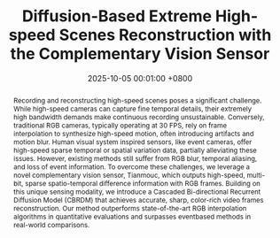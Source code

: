 ---
title:          "Diffusion-Based Extreme High-speed Scenes Reconstruction with the Complementary Vision Sensor"
date:           2025-10-05 00:01:00 +0800
selected:       true
pub:            "Proceedings of the IEEE/CVF international conference on computer vision (ICCV)"
pub_date:       "2025"
abstract: >-
  Recording and reconstructing high-speed scenes poses a significant challenge. While high-speed cameras can capture fine temporal details, their extremely high bandwidth demands make continuous recording unsustainable. Conversely, traditional RGB cameras, typically operating at 30 FPS, rely on frame interpolation to synthesize high-speed motion, often introducing artifacts and motion blur. Human visual system inspired sensors, like event cameras, offer high-speed sparse temporal or spatial variation data, partially alleviating these issues. However, existing methods still suffer from RGB blur, temporal aliasing, and loss of event information. To overcome these challenges, we leverage a novel complementary vision sensor, Tianmouc, which outputs high-speed, multi-bit, sparse spatio-temporal difference information with RGB frames. Building on this unique sensing modality, we introduce a Cascaded Bi-directional Recurrent Diffusion Model (CBRDM) that achieves accurate, sharp, color-rich video frames reconstruction. Our method outperforms state-of-the-art RGB interpolation algorithms in quantitative evaluations and surpasses eventbased methods in real-world comparisons.
cover:          /assets/images/covers/tmc_genrec.gif
authors:
- Yapeng Meng*
- Yihan Lin*
- Taoyi Wang
- Yuguo Chen
- Lijian Wang
- Rong Zhao
links:
  Code: https://github.com/Tianmouc/GenRec
---